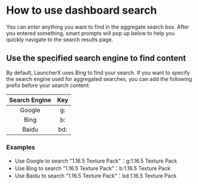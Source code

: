 # How to use dashboard search

You can enter anything you want to find in the aggregate search box. After you entered something, smart prompts will pop up below to help you quickly navigate to the search results page.

## Use the specified search engine to find content
By default, LauncherX uses Bing to find your search.
If you want to specify the search engine used for aggregated searches, you can add the following prefix before your search content:

| Search Engine |  Key  |
|:----:|:---:|
|  Google  | g:  |
|  Bing  | b:  |
|  Baidu  | bd: |

### Examples

+ Use Google to search "1.16.5 Texture Pack"：g:1.16.5 Texture Pack
+ Use Bing to search "1.16.5 Texture Pack"：b:1.16.5 Texture Pack
+ Use Baidu to search "1.16.5 Texture Pack"：bd:1.16.5 Texture Pack
